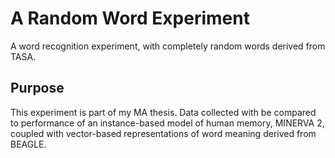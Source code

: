 # A Random Word Experiment 

A word recognition experiment, with completely random words derived from TASA.

## Purpose

This experiment is part of my MA thesis. Data collected with be compared to performance of an instance-based model of human memory, MINERVA 2, coupled with vector-based representations of word meaning derived from BEAGLE.

